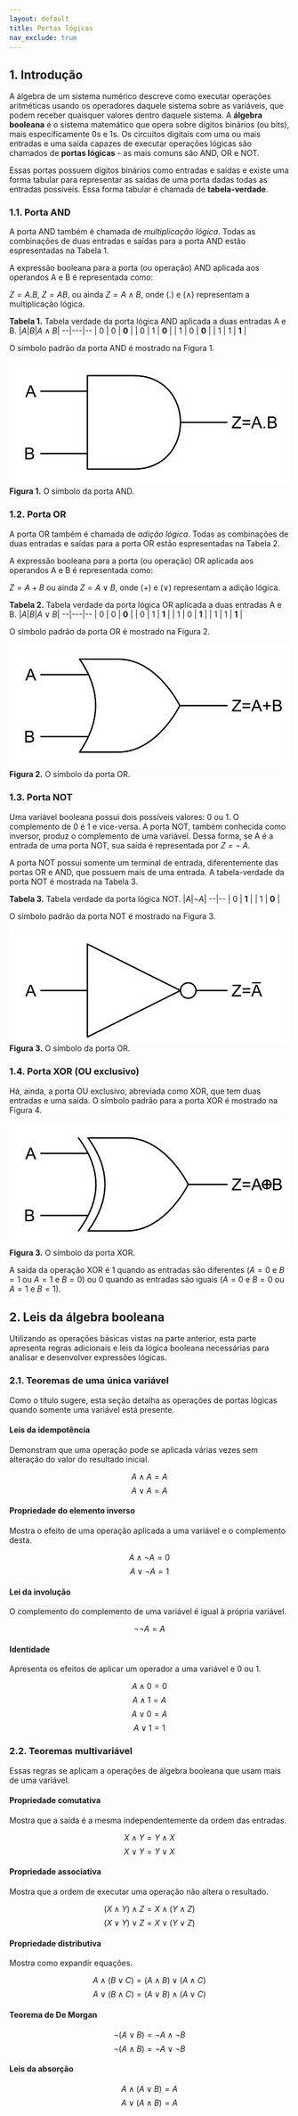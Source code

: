 ```yaml
---
layout: default
title: Portas lógicas
nav_exclude: true
---
```

<script async src="https://cdn.jsdelivr.net/npm/mathjax@2/MathJax.js?config=TeX-AMS-MML_CHTML"></script>

## 1. Introdução

A álgebra de um sistema numérico descreve como executar operações aritméticas usando os operadores daquele sistema sobre as variáveis, que podem receber quaisquer valores dentro daquele sistema. A **álgebra booleana** é o sistema matemático que opera sobre dígitos binários (ou bits), mais especificamente 0s e 1s. Os circuitos digitais com uma ou mais entradas e uma saída capazes de executar operações lógicas são chamados de **portas lógicas** - as mais comuns são AND, OR e NOT.

Essas portas possuem dígitos binários como entradas e saídas e existe uma forma tabular para representar as saídas de uma porta dadas todas as entradas possíveis. Essa forma tabular é chamada de **tabela-verdade**. 

### 1.1. Porta AND

A porta AND também é chamada de *multiplicação lógica*.
Todas as combinações de duas entradas e saídas para a porta AND estão espresentadas na Tabela 1. 

A expressão booleana para a porta (ou operação) AND aplicada aos operandos A e B é representada como:

$Z = A.B$, $Z = AB$, ou ainda $Z = A \wedge B$, onde (.) e ($\wedge$) representam a multiplicação lógica.

**Tabela 1.** Tabela verdade da porta lógica AND aplicada a duas entradas A e B.
|$A$|$B$|$A \wedge B$|
--|---|--
| 0 | 0 | **0** |
| 0 | 1 | **0** |
| 1 | 0 | **0** |
| 1 | 1 | **1** |

O símbolo padrão da porta AND é mostrado na Figura 1.

![Porta AND](/content/images/and-2.png "Porta AND")
**Figura 1.** O símbolo da porta AND.

### 1.2. Porta OR

A porta OR também é chamada de *adição lógica*.
Todas as combinações de duas entradas e saídas para a porta OR estão espresentadas na Tabela 2. 

A expressão booleana para a porta (ou operação) OR aplicada aos operandos A e B é representada como:

$Z = A+B$ ou ainda $Z = A \vee B$, onde (+) e ($\vee$) representam a adição lógica.

**Tabela 2.** Tabela verdade da porta lógica OR aplicada a duas entradas A e B.
|$A$|$B$|$A \vee B$|
--|---|--
| 0 | 0 | **0** |
| 0 | 1 | **1** |
| 1 | 0 | **1** |
| 1 | 1 | **1** |

O símbolo padrão da porta OR é mostrado na Figura 2.

![Porta OR](/content/images/or-2.png "Porta OR")
**Figura 2.** O símbolo da porta OR.

### 1.3. Porta NOT

Uma variável booleana possui dois possíveis valores: 0 ou 1. O complemento de 0 é 1 e vice-versa. A porta NOT, também conhecida como inversor, produz o complemento de uma variável. Dessa forma, se A é a entrada de uma porta NOT, sua saída é representada por *Z = $\neg$ A*.

A porta NOT possui somente um terminal de entrada, diferentemente das portas OR e AND, que possuem mais de uma entrada. A tabela-verdade da porta NOT é mostrada na Tabela 3.

**Tabela 3.** Tabela verdade da porta lógica NOT.
|$A$|$\neg A$|
--|--
| 0 | **1** |
| 1 | **0** |

O símbolo padrão da porta NOT é mostrado na Figura 3.

![Porta OR](/content/images/not-gate.png "Porta OR")
**Figura 3.** O símbolo da porta OR.

### 1.4. Porta XOR (OU exclusivo)

Há, ainda, a porta OU exclusivo, abreviada como XOR, que tem duas entradas e uma saída. O símbolo padrão para a porta XOR é mostrado na Figura 4.

![Porta OR](/content/images/xor-gate.png "Porta OR")
**Figura 3.** O símbolo da porta XOR.

A saída da operação XOR é 1 quando as entradas são diferentes ($A = 0$ e $B = 1$ ou $A = 1$ e $B = 0$) ou 0 quando as entradas são iguais ($A = 0$ e $B = 0$ ou $A = 1$ e $B = 1$).

## 2. Leis da álgebra booleana

Utilizando as operações básicas vistas na parte anterior, esta parte apresenta regras adicionais e leis da lógica booleana necessárias para analisar e desenvolver expressões lógicas.

### 2.1. Teoremas de uma única variável

Como o título sugere, esta seção detalha as operações de portas lógicas quando somente uma variável está presente.

#### **Leis da idempotência**

Demonstram que uma operação pode se aplicada várias vezes sem alteração do valor do resultado inicial.

$$
A \wedge A = A
$$
$$
A \vee A = A
$$

#### **Propriedade do elemento inverso**

Mostra o efeito de uma operação aplicada a uma variável e o complemento desta.

$$
A \wedge \neg A = 0
$$
$$
A \vee \neg A = 1
$$

#### **Lei da involução**

O complemento do complemento de uma variável é igual à própria variável.

$$
\neg \neg A = A
$$

#### **Identidade**

Apresenta os efeitos de aplicar um operador a uma variável e 0 ou 1.

$$
A \wedge 0 = 0
$$
$$
A \wedge 1 = A
$$
$$
A \vee 0 = A
$$
$$
A \vee 1 = 1
$$

### 2.2. Teoremas multivariável

Essas regras se aplicam a operações de álgebra booleana que usam mais de uma variável. 

#### **Propriedade comutativa**

Mostra que a saída é a mesma independentemente da ordem das entradas.

$$
X \wedge Y = Y \wedge X
$$
$$
X \vee Y = Y \vee X
$$

#### **Propriedade associativa**

Mostra que a ordem de executar uma operação não altera o resultado.

$$
(X \wedge Y) \wedge Z = X \wedge (Y \wedge Z)
$$
$$
(X \vee Y) \vee Z = X \vee (Y \vee Z)
$$

#### **Propriedade distributiva**

Mostra como expandir equações.

$$
A \wedge (B \vee C) = (A \wedge B) \vee (A \wedge C)
$$
$$
A \vee (B \wedge C) = (A \vee B) \wedge (A \vee C)
$$

#### **Teorema de De Morgan**

$$
\neg (A \vee B) = \neg A \wedge \neg B
$$
$$
\neg (A \wedge B) = \neg A \vee \neg B
$$

#### **Leis da absorção**

$$
A \wedge (A \vee B) = A
$$
$$
A \vee (A \wedge B) = A
$$